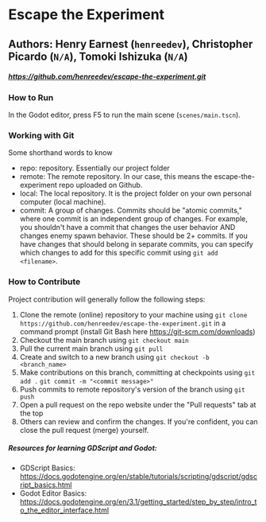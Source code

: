 # Escape the Experiment
## Authors: Henry Earnest (`henreedev`), Christopher Picardo (`N/A`), Tomoki Ishizuka (`N/A`)
##### https://github.com/henreedev/escape-the-experiment.git
### How to Run
In the Godot editor, press F5 to run the main scene (`scenes/main.tscn`). 
### Working with Git
Some shorthand words to know
- repo: repository. Essentially our project folder
- remote: The remote repository. In our case, this means the escape-the-experiment repo uploaded on Github.
- local: The local repository. It is the project folder on your own personal computer (local machine).
- commit: A group of changes. Commits should be "atomic commits," where one commit is an independent group of changes. 
For example, you shouldn't have a commit that changes the user behavior AND changes enemy spawn behavior. These should be 2+ commits.
If you have changes that should belong in separate commits, you can specify which changes to add for this specific commit using `git add <filename>`.
### How to Contribute
Project contribution will generally follow the following steps:
1. Clone the remote (online) repository to your machine using `git clone https://github.com/henreedev/escape-the-experiment.git` in a command prompt (install Git Bash here https://git-scm.com/downloads)
2. Checkout the main branch using `git checkout main`
3. Pull the current main branch using `git pull`
4. Create and switch to a new branch using `git checkout -b <branch_name>`
5. Make contributions on this branch, committing at checkpoints using `git add .` `git commit -m "<commit message>"`
6. Push commits to remote repository's version of the branch using `git push`
7. Open a pull request on the repo website under the "Pull requests" tab at the top
8. Others can review and confirm the changes. If you're confident, you can close the pull request (merge) yourself. 

##### Resources for learning GDScript and Godot:
- GDScript Basics: https://docs.godotengine.org/en/stable/tutorials/scripting/gdscript/gdscript_basics.html 
- Godot Editor Basics: https://docs.godotengine.org/en/3.1/getting_started/step_by_step/intro_to_the_editor_interface.html
